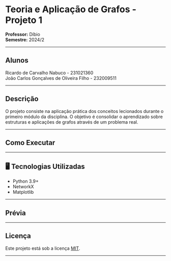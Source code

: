 # Teoria e Aplicação de Grafos - Projeto 1

**Professor:** Díbio   
**Semestre:** 2024/2

---

## Alunos

Ricardo de Carvalho Nabuco - 231021360<br>
João Carlos Gonçalves de Oliveira Filho - 232009511 

---

## Descrição

O projeto consiste na aplicação prática dos conceitos lecionados durante o primeiro módulo da disciplina. O objetivo é consolidar o aprendizado sobre estruturas e aplicações de grafos através de um problema real.

---

## Como Executar

---

## 🖥️ Tecnologias Utilizadas

- Python 3.9+
- NetworkX
- Matplotlib

---

## Prévia


---

## Licença

Este projeto está sob a licença [MIT](LICENSE).

---
